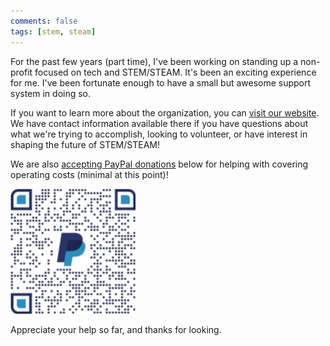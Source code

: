 ```yaml
---
comments: false
tags: [stem, steam]
---
```


For the past few years (part time), I've been working on standing up a non-profit focused on tech and STEM/STEAM. It's been an exciting experience for me. I've been fortunate enough to have a small but awesome support system in doing so.

If you want to learn more about the organization, you can [visit our website](https://digitaleducationsafety.org). We have contact information available there if you have questions about what we're trying to accomplish, looking to volunteer, or have interest in shaping the future of STEM/STEAM!

We are also [accepting PayPal donations](https://paypal.me/digitaledsafety/5?country.x=US&locale.x=en_US) below for helping with covering operating costs (minimal at this point)!

![PayPal Donations](/assets/img/1.png)

Appreciate your help so far, and thanks for looking.